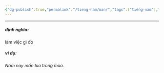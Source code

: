 ```yaml
---
{"dg-publish":true,"permalink":"/tieng-nam/man/","tags":["tiếng-nam"],"created":"2025-08-14T09:08:53.955+07:00"}
---
```


---

##### định nghĩa:
làm việc gì đó

##### ví dụ:
*Năm nay mần lúa trúng mùa.*
